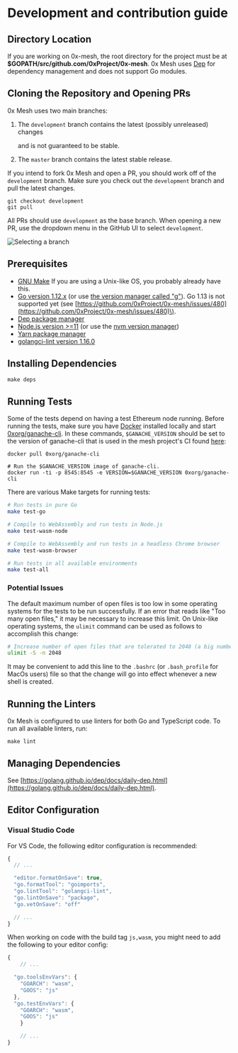 # Development and contribution guide

## Directory Location

If you are working on 0x-mesh, the root directory for the project must be at **$GOPATH/src/github.com/0xProject/0x-mesh**. 0x Mesh uses [Dep](https://golang.github.io/dep/docs/installation.html) for dependency management and does not support Go modules.

## Cloning the Repository and Opening PRs

0x Mesh uses two main branches:

1. The `development` branch contains the latest \(possibly unreleased\) changes

    and is not guaranteed to be stable.

2. The `master` branch contains the latest stable release.

If you intend to fork 0x Mesh and open a PR, you should work off of the `development` branch. Make sure you check out the `development` branch and pull the latest changes.

```text
git checkout development
git pull
```

All PRs should use `development` as the base branch. When opening a new PR, use the dropdown menu in the GitHub UI to select `development`.

![Selecting a branch](https://user-images.githubusercontent.com/800857/64901012-00272480-d64a-11e9-86f7-a2450ba8d0d9.png)

## Prerequisites

* [GNU Make](https://www.gnu.org/software/make/) If you are using a Unix-like OS, you probably already have this.
* [Go version 1.12.x](https://golang.org/dl/) \(or use [the version manager called "g"](https://github.com/stefanmaric/g)\). Go 1.13 is not supported yet \(see [https://github.com/0xProject/0x-mesh/issues/480](https://github.com/0xProject/0x-mesh/issues/480)\).
* [Dep package manager](https://golang.github.io/dep/docs/installation.html)
* [Node.js version &gt;=11](https://nodejs.org/en/download/) \(or use the [nvm version manager](https://github.com/creationix/nvm)\)
* [Yarn package manager](https://yarnpkg.com/en/)
* [golangci-lint version 1.16.0](https://github.com/golangci/golangci-lint#install)

## Installing Dependencies

```text
make deps
```

## Running Tests

Some of the tests depend on having a test Ethereum node running. Before running the tests, make sure you have [Docker](https://docs.docker.com/install/) installed locally and start [0xorg/ganache-cli](https://hub.docker.com/r/0xorg/ganache-cli). In these commands, `$GANACHE_VERSION` should be set to the version of ganache-cli that is used in the mesh project's CI found [here](https://github.com/0xProject/0x-mesh/blob/development/.circleci/config.yml#L10):

```text
docker pull 0xorg/ganache-cli

# Run the $GANACHE_VERSION image of ganache-cli.
docker run -ti -p 8545:8545 -e VERSION=$GANACHE_VERSION 0xorg/ganache-cli
```

There are various Make targets for running tests:

```bash
# Run tests in pure Go
make test-go

# Compile to WebAssembly and run tests in Node.js
make test-wasm-node

# Compile to WebAssembly and run tests in a headless Chrome browser
make test-wasm-browser

# Run tests in all available environments
make test-all
```

### Potential Issues

The default maximum number of open files is too low in some operating systems for the tests to be run successfully. If an error that reads like "Too many open files," it may be necessary to increase this limit. On Unix-like operating systems, the `ulimit` command can be used as follows to accomplish this change:

```bash
# Increase number of open files that are tolerated to 2048 (a big number)
ulimit -S -n 2048
```

It may be convenient to add this line to the `.bashrc` \(or `.bash_profile` for MacOs users\) file so that the change will go into effect whenever a new shell is created.

## Running the Linters

0x Mesh is configured to use linters for both Go and TypeScript code. To run all available linters, run:

```text
make lint
```

## Managing Dependencies

See [https://golang.github.io/dep/docs/daily-dep.html](https://golang.github.io/dep/docs/daily-dep.html).

## Editor Configuration

### Visual Studio Code

For VS Code, the following editor configuration is recommended:

```javascript
{
  // ...

  "editor.formatOnSave": true,
  "go.formatTool": "goimports",
  "go.lintTool": "golangci-lint",
  "go.lintOnSave": "package",
  "go.vetOnSave": "off"

  // ...
}
```

When working on code with the build tag `js,wasm`, you might need to add the following to your editor config:

```javascript
{
    // ...

  "go.toolsEnvVars": {
    "GOARCH": "wasm",
    "GOOS": "js"
  },
  "go.testEnvVars": {
    "GOARCH": "wasm",
    "GOOS": "js"
    }

    // ...
}
```

